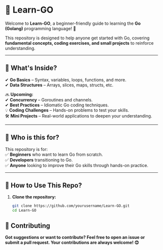 # 📖 Learn-GO

Welcome to **Learn-GO**, a beginner-friendly guide to learning the **Go (Golang)** programming language! 🚀  

This repository is designed to help anyone get started with Go, covering **fundamental concepts, coding exercises, and small projects** to reinforce understanding.

---

## 📌 What's Inside?
✔ **Go Basics** – Syntax, variables, loops, functions, and more.  
✔ **Data Structures** – Arrays, slices, maps, structs, etc.  


🔜 **Upcoming:**  
✔ **Concurrency** – Goroutines and channels.  
✔ **Best Practices** – Idiomatic Go coding techniques.  
💡 **Coding Challenges** – Hands-on problems to test your skills.  
🛠️ **Mini Projects** – Real-world applications to deepen your understanding.  

---

## 🎯 Who is this for?
This repository is for:  
✅ **Beginners** who want to learn Go from scratch.  
✅ **Developers** transitioning to Go.  
✅ **Anyone** looking to improve their Go skills through hands-on practice.  

---

## 🚀 How to Use This Repo?
1. **Clone the repository:**
   ```sh
   git clone https://github.com/yourusername/Learn-GO.git
   cd Learn-GO


## 🤝 Contributing
**Got suggestions or want to contribute? Feel free to open an issue or submit a pull request. Your contributions are always welcome! 😊**
